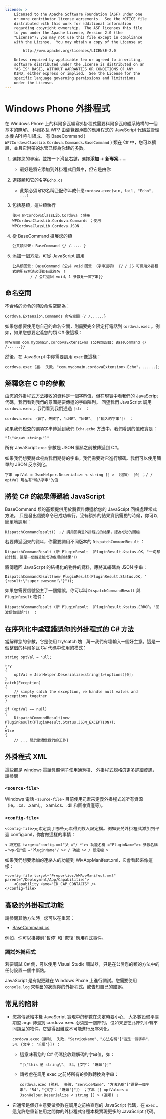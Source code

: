```yaml
---
license: >
    Licensed to the Apache Software Foundation (ASF) under one
    or more contributor license agreements.  See the NOTICE file
    distributed with this work for additional information
    regarding copyright ownership.  The ASF licenses this file
    to you under the Apache License, Version 2.0 (the
    "License"); you may not use this file except in compliance
    with the License.  You may obtain a copy of the License at

        http://www.apache.org/licenses/LICENSE-2.0

    Unless required by applicable law or agreed to in writing,
    software distributed under the License is distributed on an
    "AS IS" BASIS, WITHOUT WARRANTIES OR CONDITIONS OF ANY
    KIND, either express or implied.  See the License for the
    specific language governing permissions and limitations
    under the License.
---
```


# Windows Phone 外掛程式

在 Windows Phone 上的科爾多瓦編寫外掛程式需要科爾多瓦的體系結構的一個基本的瞭解。 科爾多瓦 WP7 由瀏覽器承載的應用程式的 JavaScript 代碼並管理本機 API 呼叫組成。 有 BaseCommand ( `WP7CordovaClassLib.Cordova.Commands.BaseCommand` ) 類在 C# 中，您可以擴展，並且它附帶的水管已經為你建的多數。

1.  選擇您的專案，並按一下滑鼠右鍵，選擇**添加 → 新專案......**
    
    *   最好是將它添加到外掛程式目錄中，但它是由你

2.  選擇類和它的名字`Echo.cs`
    
    *   此類必須*確切*名稱匹配你叫成什麼`cordova.exec(win, fail, "Echo", ...)`

3.  包括基類，這些類執行
    
        使用 WPCordovaClassLib.Cordova ；使用 WPCordovaClassLib.Cordova.Commands ；使用 WPCordovaClassLib.Cordova.JSON ；
        

4.  從 BaseCommand 擴展您的類
    
        公共類回聲: BaseCommand {/ /......}
        

5.  添加一個方法，可從 JavaScript 調用
    
        公共類回聲: BaseCommand {公共 void 回聲 （字串選項） {/ / JS 可調用外掛程式的所有方法必須都有此簽名 ！
                / / 公共返回 void，1 參數是一個字串}}
        

## 命名空間

不合格的命令的預設命名空間為：

    Cordova.Extension.Commands 命名空間 {/ /......}
    

如果您想要使用您自己的命名空間，則需要完全限定打電話到 `cordova.exec` 。例如，如果您想要定義您的類 C# 像這樣：

    命名空間 com.mydomain.cordovaExtensions {公共類回聲: BaseCommand {/ /......}}
    

然後，在 JavaScript 中你需要調用 `exec` 像這樣：

    cordova.exec (贏、 失敗，"com.mydomain.cordovaExtensions.Echo"，......);
    

## 解釋您在 C 中的參數

由您的外掛程式方法接收的資料是一個字串值，但在現實中看我們的 JavaScript 代碼，我們看到我們的意圖是要傳遞的字串陣列。 回望我們 JavaScript 調用 `cordova.exec` ，我們看到我們通過 `[str]` ：

    cordova.exec （贏了，失敗了，"回聲"、"回聲"、 ["輸入的字串"]） ；
    

如果我們檢查的選項字串傳遞到我們 `Echo.echo` 方法中，我們看到的值確實是：

    "[\"input string\"]"
    

所有 JavaScript `exec` 參數是 JSON 編碼之前被傳遞到 C#。

如果我們想要將此視為我們期待的字串，我們需要對它進行解碼。我們可以使用簡單的 JSON 反序列化。

    字串 optVal = JsonHelper.Deserialize < string [] > （選項） [0] ；/ / optVal 現在有"輸入字串"的值
    

## 將從 C# 的結果傳遞給 JavaScript

BaseCommand 類的基類提供用於將資料傳遞給您的 JavaScript 回檔處理常式方法。 只是發出信號命令已成功執行，沒有額外的結果資訊需要的時候，你可以簡單地調用：

    DispatchCommandResult() ；/ 調用回與空外掛程式的結果，認為成功的回檔
    

若要傳遞回來的資料，你需要調用不同版本的 `DispatchCommandResult` ：

    DispatchCommandResult (新 PluginResult （PluginResult.Status.OK，"一切都按計劃，這是一個傳遞給成功處理的結果"）） ；
    

將傳遞回 JavaScript 的結構化的物件的資料，應將其編碼為 JSON 字串：

    DispatchCommandResult(new PluginResult(PluginResult.Status.OK, "{result:\"super awesome!\"}"));
    

如果您需要信號發生了一個錯誤，你可以叫 `DispatchCommandResult` 與 `PluginResult` 物件：

    DispatchCommandResult (新 PluginResult （PluginResult.Status.ERROR，"回波信號錯誤"）） ；
    

## 在序列化中處理錯誤你的外掛程式的 C# 方法

當解釋您的參數，它是使用 try/catch 塊，萬一我們有壞輸入一個好主意。這是一個整個的科爾多瓦 C# 代碼中使用的模式：

    string optVal = null;
    
    try
    {
        optVal = JsonHelper.Deserialize<string[]>(options)[0];
    }
    catch(Exception)
    {
        // simply catch the exception, we handle null values and exceptions together
    }
    
    if (optVal == null)
    {
        DispatchCommandResult(new PluginResult(PluginResult.Status.JSON_EXCEPTION));
    }
    else
    {
        // ... 關於繼續做我們的工作}
    

## 外掛程式 XML

這些都是 windows 電話具體例子使用通過檔、 外掛程式規格的更多詳細資訊，請參閱

### `<source-file>`

Windows 電話 `<source-file>` 目前使用元素來定義外掛程式的所有資源 （ie。.cs、.xaml，。 xaml.cs、.dll 和圖像資產等)。

### `<config-file>`

`<config-file>`元素定義了哪些元素得到放入設定檔。例如要將外掛程式添加到平臺 config.xml，你會做這樣的事情：

    < 設定檔 target="config.xml"父 ="/ *">< 功能名稱 ="PluginName">< 參數名稱 ="wp-包"值 ="PluginName"/ >< / 功能 >< / 設定檔 >
    

如果我們想要添加的連絡人的功能到 WMAppManifest.xml，它會看起來像這樣：

    <config-file target="Properties/WMAppManifest.xml" parent="/Deployment/App/Capabilities">
        <Capability Name="ID_CAP_CONTACTS" />
    </config-file>
    

## 高級的外掛程式功能

請參閱其他方法時，您可以在重寫：

*   [BaseCommand.cs][1]

 [1]: https://github.com/apache/cordova-wp7/blob/master/templates/standalone/cordovalib/Commands/BaseCommand.cs

例如，你可以掛接到 '暫停' 和 '恢復' 應用程式事件。

### 調試外掛程式

若要調試 C# 側，可以使用 Visual Studio 調試器，只是在公開您的類的方法中的任何設置一個中斷點。

JavaScript 是有點更難在 Windows Phone 上進行調試。您需要使用 `console.log` 來輸出的狀態你的外掛程式，或告知自己的錯誤。

## 常見的陷阱

*   您將傳遞給本機 JavaScript 實現中的參數在決定時要小心。 大多數設備平臺期望 args 傳遞到 cordova.exec 必須是一個陣列，但如果您在此陣列中有不同類型的物件，它變得困難或不可能進行反序列化。
    
        cordova.exec (勝利、 失敗，"ServiceName"、"方法名稱"["這是一個字串"、 54，{文字： '麻煩'}]) ；
        
    
    *   這意味著您的 C# 代碼接收難解碼的字串值，如：
        
            "[\"this 是 string\"、 54，{文字： '麻煩'}]"
            
    
    *   請考慮在調用 exec 之前將所有的參數轉換為字串：
        
            cordova.exec (勝利、 失敗，"ServiceName"、"方法名稱"["這是一個字串"、"54"，"{文字： '麻煩'}"]） ；字串 [] optValues = JsonHelper.Deserialize < string [] > (選項) ；
            

*   它通常是個好主意要做參數在調用之前檢查您的 JavaScript 代碼，在 `exec` 。 這允許您重新使用之間你的外掛程式各種本機實現更多的 JavaScript 代碼。